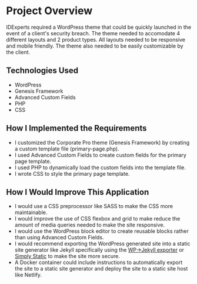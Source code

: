 # Project Overview

IDExperts required a WordPress theme that could be quickly launched in the event of a client's security breach. The theme needed to accomodate 4 different layouts and 2 product types. All layouts needed to be responsive and mobile friendly. The theme also needed to be easily customizable by the client.

## Technologies Used

-   WordPress
-   Genesis Framework
-   Advanced Custom Fields
-   PHP
-   CSS

## How I Implemented the Requirements

-   I customized the Corporate Pro theme (Genesis Framework) by creating a custom template file (primary-page.php).
-   I used Advanced Custom Fields to create custom fields for the primary page template.
-   I used PHP to dynamically load the custom fields into the template file.
-   I wrote CSS to style the primary page template.

## How I Would Improve This Application

-   I would use a CSS preprocessor like SASS to make the CSS more maintainable.
-   I would improve the use of CSS flexbox and grid to make reduce the amount of media queries needed to make the site responsive.
-   I would use the WordPress block editor to create reusable blocks rather than using Advanced Custom Fields.
-   I would recommend exporting the WordPress generated site into a static site generator like Jekyll specifically using the [WP->Jekyll exporter](https://github.com/benbalter/wordpress-to-jekyll-exporter) or [Simply Static](https://wordpress.org/plugins/simply-static/) to make the site more secure.
-   A Docker container could include instructions to automatically export the site to a static site generator and deploy the site to a static site host like Netlify.
